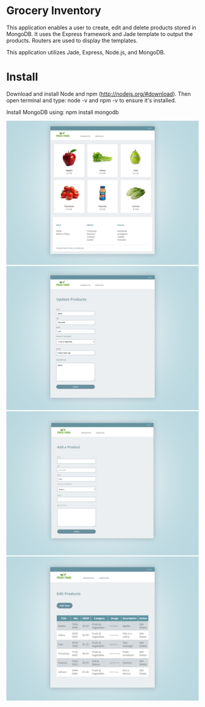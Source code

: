 # Grocery Inventory

This application enables a user to create, edit and delete products stored in MongoDB.
It uses the Express framework and Jade template to output the products. Routers are used to display the templates.

This application utilizes Jade, Express, Node.js, and MongoDB. 

# Install
Download and install Node and npm (http://nodejs.org/#download). Then open terminal and type: node -v and npm -v to ensure it's installed.

Install MongoDB using: npm install mongodb

![Screenshot](ProductView.jpg)
![Screenshot](UpdateProduct.jpg)
![Screenshot](AddProduct.jpg)
![Screenshot](Inventory.jpg)
